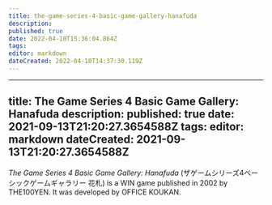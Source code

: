 ```yaml
---
title: the-game-series-4-basic-game-gallery-hanafuda
description: 
published: true
date: 2022-04-10T15:36:04.864Z
tags: 
editor: markdown
dateCreated: 2022-04-10T14:37:30.119Z
---
```


---
title: The Game Series 4 Basic Game Gallery: Hanafuda
description: 
published: true
date: 2021-09-13T21:20:27.3654588Z 
tags: 
editor: markdown
dateCreated: 2021-09-13T21:20:27.3654588Z
---
_The Game Series 4 Basic Game Gallery: Hanafuda_ (<span lang='ja'>ザゲームシリーズ4ベーシックゲームギャラリー 花札</span>) is a WIN game published in 2002 by THE100YEN.
It was developed by OFFICE KOUKAN.
